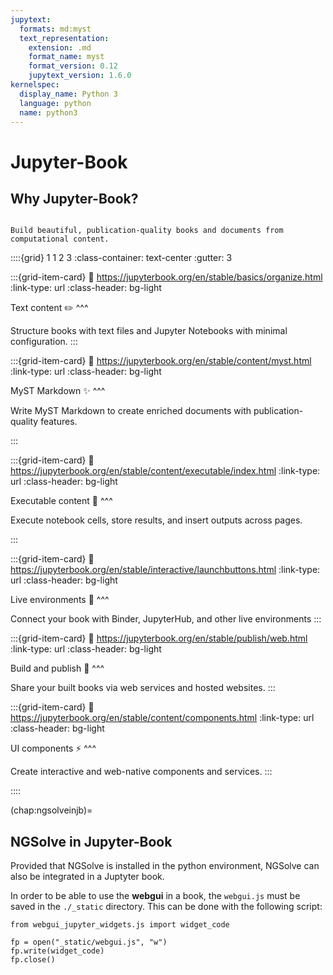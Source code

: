 ```yaml
---
jupytext:
  formats: md:myst
  text_representation:
    extension: .md
    format_name: myst
    format_version: 0.12
    jupytext_version: 1.6.0
kernelspec:
  display_name: Python 3
  language: python
  name: python3
---
```


# Jupyter-Book

## Why Jupyter-Book?

```{admonition} A quote from the Jupyter-Book website:

Build beautiful, publication-quality books and documents from computational content.
```

::::{grid} 1 1 2 3
:class-container: text-center
:gutter: 3

:::{grid-item-card}
:link: https://jupyterbook.org/en/stable/basics/organize.html
:link-type: url
:class-header: bg-light

Text content ✏️
^^^

Structure books with text files and Jupyter Notebooks with minimal configuration.
:::

:::{grid-item-card}
:link: https://jupyterbook.org/en/stable/content/myst.html
:link-type: url
:class-header: bg-light

MyST Markdown ✨
^^^

Write MyST Markdown to create enriched documents with publication-quality features.

:::

:::{grid-item-card}
:link: https://jupyterbook.org/en/stable/content/executable/index.html
:link-type: url
:class-header: bg-light

Executable content 🔁
^^^

Execute notebook cells, store results, and insert outputs across pages.

:::

:::{grid-item-card}
:link: https://jupyterbook.org/en/stable/interactive/launchbuttons.html
:link-type: url
:class-header: bg-light

Live environments 🚀
^^^

Connect your book with Binder, JupyterHub, and other live environments
:::

:::{grid-item-card}
:link: https://jupyterbook.org/en/stable/publish/web.html
:link-type: url
:class-header: bg-light

Build and publish 🎁
^^^

Share your built books via web services and hosted websites.
:::

:::{grid-item-card}
:link: https://jupyterbook.org/en/stable/content/components.html
:link-type: url
:class-header: bg-light

UI components ⚡
^^^

Create interactive and web-native components and services.
:::

::::

<!-- - Much LaTeX functionality and 
- Cross references over multiple files
- Figures with captions
- Proofs, Theorems, etc
    - `pip install sphinx-proof`
- Results, `glue`
- The result looks like a script
- Markdown files can also be executed with `jupytext` -->

(chap:ngsolveinjb)=
## NGSolve in Jupyter-Book

Provided that NGSolve is installed in the python environment, NGSolve can also be integrated in a Juptyter book.

In order to be able to use the **webgui** in a book, the `webgui.js` must be saved in the `./_static` directory. This can be done with the following script:

```{code-cell} ipython3
from webgui_jupyter_widgets.js import widget_code 

fp = open("_static/webgui.js", "w")
fp.write(widget_code)
fp.close()
```

